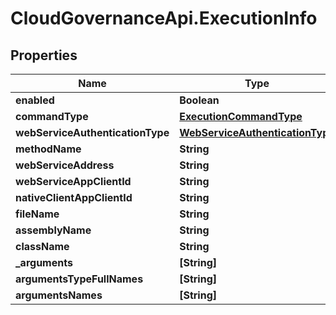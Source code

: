 # CloudGovernanceApi.ExecutionInfo

## Properties

Name | Type | Description | Notes
------------ | ------------- | ------------- | -------------
**enabled** | **Boolean** |  | [optional] 
**commandType** | [**ExecutionCommandType**](ExecutionCommandType.md) |  | [optional] 
**webServiceAuthenticationType** | [**WebServiceAuthenticationType**](WebServiceAuthenticationType.md) |  | [optional] 
**methodName** | **String** |  | [optional] 
**webServiceAddress** | **String** |  | [optional] 
**webServiceAppClientId** | **String** |  | [optional] 
**nativeClientAppClientId** | **String** |  | [optional] 
**fileName** | **String** |  | [optional] 
**assemblyName** | **String** |  | [optional] 
**className** | **String** |  | [optional] 
**_arguments** | **[String]** |  | [optional] 
**argumentsTypeFullNames** | **[String]** |  | [optional] 
**argumentsNames** | **[String]** |  | [optional] 



